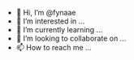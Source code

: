 - 👋 Hi, I’m @fynaae
- 👀 I’m interested in ...
- 🌱 I’m currently learning ...
- 💞️ I’m looking to collaborate on ...
- 📫 How to reach me ...

<!---
fynaae/fynaae is a ✨ special ✨ repository because its `README.md` (this file) appears on your GitHub profile.
You can click the Preview link to take a look at your changes.
--->
